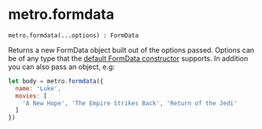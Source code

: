 # metro.formdata

```
metro.formdata(...options) : FormData
```

Returns a new FormData object built out of the options passed. Options can be of any type that the [default FormData constructor](https://developer.mozilla.org/en-US/docs/Web/API/FormData/FormData) supports. In addition you can also pass an object, e.g:

```javascript
let body = metro.formdata({
  name: 'Luke',
  movies: [
    'A New Hope', 'The Empire Strikes Back', 'Return of the Jedi'
  ]
})
```

